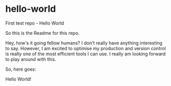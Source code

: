 # hello-world
First test repo - Hello World

So this is the Readme for this repo. 

Hey, how's it going fellow humans?
I don't really have anything interesting to say. However, I am excited to optimise my production and version control is really one of the most efficient tools I can use. I really am looking forward to play around with this. 

So, here goes:

  Hello World!
